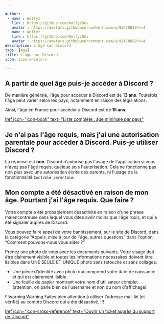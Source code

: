 ```yaml
---

Author: 
 - name : Wolfyz
   link : https://github.com/WolfyzDev
   avatar : https://avatars.githubusercontent.com/u/93478889?v=4
 - name : Wolfyz
   link : https://github.com/WolfyzDev
   avatar : https://avatars.githubusercontent.com/u/93478889?v=4
description: L'âge sur Discord
tags: [Age]
title: L'âge sur Discord
icon: icon-shield-x

---
```


## A partir de quel âge puis-je accéder à Discord ? 

De manière générale, l'âge pour accéder à Discord est de **13 ans**. 
Toutefois, l'âge peut varier selon les pays, notamment en raison des législations. 

Ainsi, l'âge en France pour accéder à Discord est de **15 ans**. 

[!ref icon="icon-book" text="Liste complète : âge minimale par pays"](/https://support.discord.com/hc/fr/articles/360040724612)

## Je n'ai pas l'âge requis, mais j'ai une autorisation parentale pour accéder à Discord. Puis-je utiliser Discord ? 

La réponse est **non**. 
Discord n'autorise pas l'usage de l'application si vous n'avez pas l'âge requis, quelque sois l'autorisation. 
Cela ne fonctionne pas non plus avec une autorisation écrite des parents, ni l'usage de la fonctionnalité `Contrôle parentale`.

## Mon compte a été désactivé en raison de mon âge. Pourtant j'ai l'âge requis. Que faire ? 

Votre compte a été probablement désactivité en raison d'une phrase malencontreuse dans lequel vous dites avoir moins que l'âge rquis, et qui a été signaler auprès de Discord. 

Vous pouvez faire appel de votre bannissement, sur le site de Discord, dans la catégorie “Appels, mise à jour de l'âge, autres questions” dans l'option “Comment pouvons-nous vous aider ?”

Prenez une photo de vous avec les documents suivants. Votre visage doit être clairement visible et toutes les informations nécessaires doivent être lisibles dans UNE SEULE ET UNIQUE photo sans retouche et sans collages.

- Une pièce d'identité avec photo qui comprend votre date de naissance et qui est clairement lisible
- Une feuille de papier montrant votre nom d'utilisateur complet (attention, on parle bien de l'username et non du nom d'affichage)

!!!warning Warning
Faites bien attention à utiliser l'adresse mail lié (et vérifié) au compte Discord qui a été désactivé. 
!!!

[!ref icon="icon-cross-reference" text="Ouvrir un ticket auprès du support de Discord"](https://dis.gd/request)
